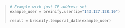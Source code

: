 > ```python
> # Example with just IP address set 
> example_user = breinify.user(ip="143.127.128.10")
> 
> result = breinify.temporal_data(example_user)
> ```
